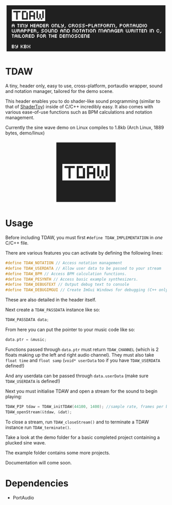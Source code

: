 ![banner](./brand/banner.png "banner")

# TDAW

A tiny, header only, easy to use, cross-platform, portaudio wrapper, sound and notation manager, tailored for the demo scene.

This header enables you to do shader-like sound programming (similar to that of [ShaderToy](https://shadertoy.com "ShaderToy")) inside of C/C++ incredibly easy. It also comes with various ease-of-use functions such as BPM calculations and notation management.

Currently the sine wave demo on Linux compiles to 1.8kb (Arch Linux, 1889 bytes, demo/linux)

<p align="center">
<img src="./brand/icon.png" alt="drawing" width="200" height="200"/>
</p>

# Usage

Before including TDAW, you must first `#define TDAW_IMPLEMENTATION` in *one* C/C++ file.

There are various features you can activate by defining the following lines:

```c
#define TDAW_NOTATION // Access notation management
#define TDAW_USERDATA // Allow user data to be passed to your stream
#define TDAW_BPM // Access BPM calculation functions.
#define TDAW_PESYNTH // Access basic example synthesizers.
#define TDAW_DEBUGTEXT // Output debug text to console
#define TDAW_DEBUGIMGUI // Create ImGui Windows for debugging (C++ only)
```
These are also detailed in the header itself.

Next create a `TDAW_PASSDATA` instance like so:
```c
TDAW_PASSDATA data;
```
From here you can put the pointer to your music code like so:
```c
data.ptr = &music;
```

Functions passed through `data.ptr` must return `TDAW_CHANNEL` (which is 2 floats making up the left and right audio channel).
They must also take `float time` and `float samp` (`void* userData` too if you have `TDAW_USERDATA` defined!)

And any userdata can be passed through `data.userData` (make sure `TDAW_USERDATA` is defined!)

Next you must initialise TDAW and open a stream for the sound to begin playing:
```c
TDAW_PIP tdaw = TDAW_initTDAW(44100, 1400); //sample rate, frames per buffer
TDAW_openStream(&tdaw, &dat);
```
To close a stream, run `TDAW_closeStream()` and to terminate a TDAW instance run `TDAW_terminate()`.

Take a look at the demo folder for a basic completed project containing a plucked sine wave.

The example folder contains some more projects.

Documentation will come soon. 

# Dependencies
- PortAudio
